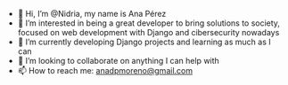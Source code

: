 - 👋 Hi, I’m @Nidria, my name is Ana Pérez 
- 👀 I’m interested in being a great developer to bring solutions to society, focused on web development with Django and cibersecurity nowadays
- 🌱 I’m currently developing Django projects and learning as much as I can
- 💞️ I’m looking to collaborate on anything I can help with 
- 📫 How to reach me: anadpmoreno@gmail.com

<!---
Nidria/Nidria is a ✨ special ✨ repository because its `README.md` (this file) appears on your GitHub profile.
You can click the Preview link to take a look at your changes.
--->
